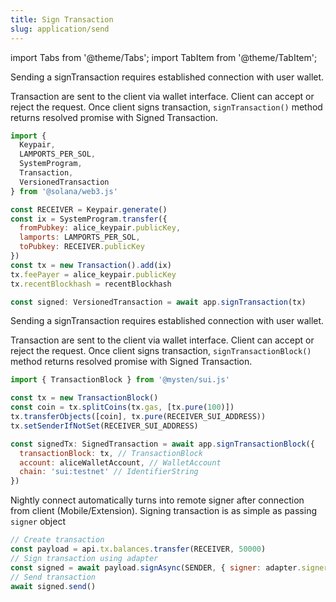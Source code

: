 ```yaml
---
title: Sign Transaction
slug: application/send
---
```


import Tabs from '@theme/Tabs';
import TabItem from '@theme/TabItem';

<Tabs>
<TabItem value="Solana" label="Solana">
Sending a signTransaction requires established connection with user wallet.

Transaction are sent to the client via wallet interface. Client can accept or reject the request. Once client signs transaction, `signTransaction()` method returns resolved promise with Signed Transaction.

```js
import {
  Keypair,
  LAMPORTS_PER_SOL,
  SystemProgram,
  Transaction,
  VersionedTransaction
} from '@solana/web3.js'

const RECEIVER = Keypair.generate()
const ix = SystemProgram.transfer({
  fromPubkey: alice_keypair.publicKey,
  lamports: LAMPORTS_PER_SOL,
  toPubkey: RECEIVER.publicKey
})
const tx = new Transaction().add(ix)
tx.feePayer = alice_keypair.publicKey
tx.recentBlockhash = recentBlockhash

const signed: VersionedTransaction = await app.signTransaction(tx)
```

</TabItem>

<TabItem value="SUI" label="SUI">
Sending a signTransaction requires established connection with user wallet.

Transaction are sent to the client via wallet interface. Client can accept or reject the request. Once client signs transaction, `signTransactionBlock()` method returns resolved promise with Signed Transaction.

```js
import { TransactionBlock } from '@mysten/sui.js'

const tx = new TransactionBlock()
const coin = tx.splitCoins(tx.gas, [tx.pure(100)])
tx.transferObjects([coin], tx.pure(RECEIVER_SUI_ADDRESS))
tx.setSenderIfNotSet(RECEIVER_SUI_ADDRESS)

const signedTx: SignedTransaction = await app.signTransactionBlock({
  transactionBlock: tx, // TransactionBlock
  account: aliceWalletAccount, // WalletAccount
  chain: 'sui:testnet' // IdentifierString
})
```

</TabItem>
<TabItem value="Polkadot" label="Polkadot">

Nightly connect automatically turns into remote signer after connection from client (Mobile/Extension).
Signing transaction is as simple as passing `signer` object

```js
// Create transaction
const payload = api.tx.balances.transfer(RECEIVER, 50000)
// Sign transaction using adapter
const signed = await payload.signAsync(SENDER, { signer: adapter.signer })
// Send transaction
await signed.send()
```

</TabItem>
</Tabs>
